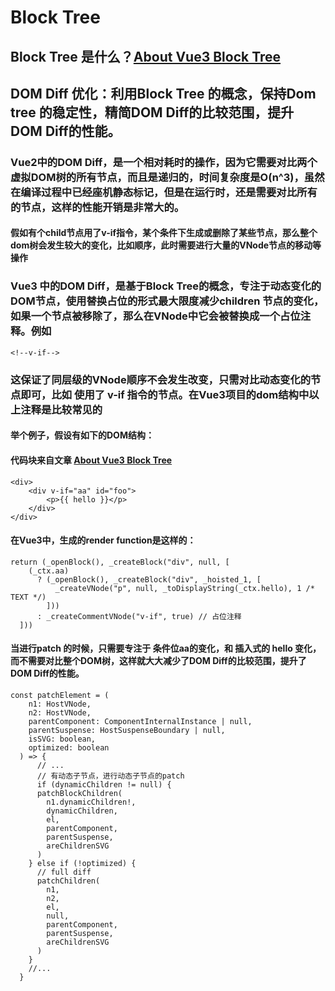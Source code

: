 # Block Tree
## Block Tree 是什么？<strong><a href='https://zhuanlan.zhihu.com/p/108844288'>About Vue3 Block Tree</a></strong>

## DOM Diff 优化：利用Block Tree 的概念，保持Dom tree 的稳定性，精简DOM Diff的比较范围，提升DOM Diff的性能。
### Vue2中的DOM Diff，是一个相对耗时的操作，因为它需要对比两个虚拟DOM树的所有节点，而且是递归的，时间复杂度是O(n^3)，虽然在编译过程中已经座机静态标记，但是在运行时，还是需要对比所有的节点，这样的性能开销是非常大的。

#### <strong>假如有个child节点用了v-if指令，某个条件下生成或删除了某些节点，那么整个dom树会发生较大的变化</strong>，比如顺序，此时需要进行大量的VNode节点的移动等操作

### Vue3 中的DOM Diff，是基于Block Tree的概念，专注于动态变化的DOM节点，使用替换占位的形式最大限度减少children 节点的变化，如果一个节点被移除了，那么在VNode中它会被替换成一个占位注释。例如
```
<!--v-if-->

```
### 这保证了同层级的VNode顺序不会发生改变，只需对比动态变化的节点即可，比如 使用了 v-if 指令的节点。在Vue3项目的dom结构中以上注释是比较常见的

#### 举个例子，假设有如下的DOM结构：
#### 代码块来自文章 <strong><a href='https://zhuanlan.zhihu.com/p/108844288'>About Vue3 Block Tree</a></strong>
```
<div>
    <div v-if="aa" id="foo">
        <p>{{ hello }}</p>
    </div>
</div>
```
#### 在Vue3中，生成的render function是这样的：
```
return (_openBlock(), _createBlock("div", null, [
    (_ctx.aa)
      ? (_openBlock(), _createBlock("div", _hoisted_1, [
          _createVNode("p", null, _toDisplayString(_ctx.hello), 1 /* TEXT */)
        ]))
      : _createCommentVNode("v-if", true) // 占位注释
  ]))
```
#### 当进行patch 的时候，只需要专注于 条件位aa的变化，和 插入式的 hello 变化，而不需要对比整个DOM树，这样就大大减少了DOM Diff的比较范围，提升了DOM Diff的性能。
```
const patchElement = (
    n1: HostVNode,
    n2: HostVNode,
    parentComponent: ComponentInternalInstance | null,
    parentSuspense: HostSuspenseBoundary | null,
    isSVG: boolean,
    optimized: boolean
  ) => {
      // ...
      // 有动态子节点，进行动态子节点的patch
      if (dynamicChildren != null) {
      patchBlockChildren(
        n1.dynamicChildren!,
        dynamicChildren,
        el,
        parentComponent,
        parentSuspense,
        areChildrenSVG
      )
    } else if (!optimized) {
      // full diff
      patchChildren(
        n1,
        n2,
        el,
        null,
        parentComponent,
        parentSuspense,
        areChildrenSVG
      )
    }
    //...
  }
```
